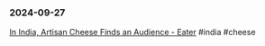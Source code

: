 ### 2024-09-27
[In India, Artisan Cheese Finds an Audience - Eater](https://www.eater.com/24214551/indian-artisan-cheese-next-generation-eleftheria-kase?s=09) #india #cheese
